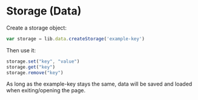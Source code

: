 # Storage (Data)

Create a storage object:
```js
var storage = lib.data.createStorage('example-key')
```

Then use it:
```js
storage.set("key", "value")
storage.get("key")
storage.remove("key")
```


As long as the example-key stays the same, data will be saved and loaded when exiting/opening the page.